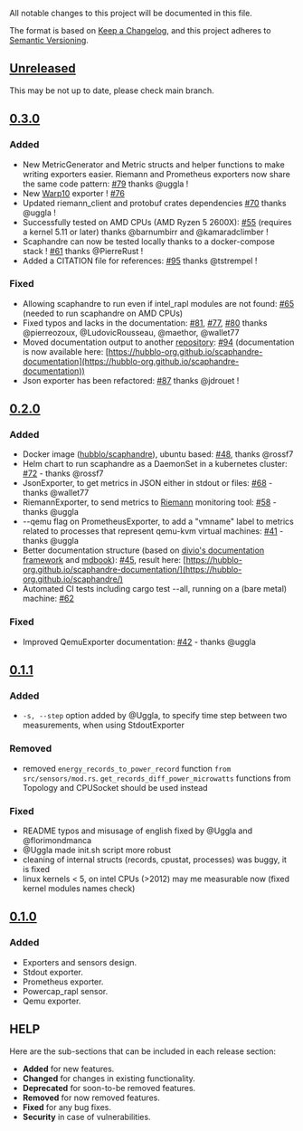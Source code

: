 All notable changes to this project will be documented in this file.

The format is based on [Keep a Changelog](https://keepachangelog.com/en/1.0.0/),
and this project adheres to [Semantic Versioning](https://semver.org/spec/v2.0.0.html).

## [Unreleased](https://github.com/hubblo-org/scaphandre/commits/main)

This may be not up to date, please check main branch.

## [0.3.0](https://github.com/hubblo-org/scaphandre/releases/tag/v0.3.0)

### Added

- New MetricGenerator and Metric structs and helper functions to make writing exporters easier. Riemann and Prometheus exporters now share the same code pattern: [#79](https://github.com/hubblo-org/scaphandre/pull/79) thanks @uggla !
- New [Warp10](https://warp10.io/) exporter ! [#76](https://github.com/hubblo-org/scaphandre/pull/76)
- Updated riemann_client and protobuf crates dependencies [#70](https://github.com/hubblo-org/scaphandre/pull/70/files) thanks @uggla !
- Successfully tested on AMD CPUs (AMD Ryzen 5 2600X): [#55](https://github.com/hubblo-org/scaphandre/issues/55) (requires a kernel 5.11 or later) thanks @barnumbirr and @kamaradclimber !
- Scaphandre can now be tested locally thanks to a docker-compose stack ! [#61](https://github.com/hubblo-org/scaphandre/pull/61) thanks @PierreRust !
- Added a CITATION file for references: [#95](https://github.com/hubblo-org/scaphandre/issues/95) thanks @tstrempel !

### Fixed

- Allowing scaphandre to run even if intel_rapl modules are not found: [#65](https://github.com/hubblo-org/scaphandre/pull/65) (needed to run scaphandre on AMD CPUs)
- Fixed typos and lacks in the documentation: [#81](https://github.com/hubblo-org/scaphandre/pull/81), [#77](https://github.com/hubblo-org/scaphandre/pull/77), [#80](https://github.com/hubblo-org/scaphandre/issues/80) thanks @pierreozoux, @LudovicRousseau, @maethor, @wallet77
- Moved documentation output to another [repository](https://github.com/hubblo-org/scaphandre-documentation): [#94](https://github.com/hubblo-org/scaphandre/pull/94) (documentation is now available here: [https://hubblo-org.github.io/scaphandre-documentation](https://hubblo-org.github.io/scaphandre-documentation))
- Json exporter has been refactored: [#87](https://github.com/hubblo-org/scaphandre/pull/87) thanks @jdrouet !

## [0.2.0](https://github.com/hubblo-org/scaphandre/releases/tag/v0.2.0)

### Added

- Docker image ([hubblo/scaphandre](https://hub.docker.com/r/hubblo/scaphandre)), ubuntu based: [#48](https://github.com/hubblo-org/scaphandre/pull/48), thanks @rossf7
- Helm chart to run scaphandre as a DaemonSet in a kubernetes cluster: [#72](https://github.com/hubblo-org/scaphandre/pull/72) - thanks @rossf7
- JsonExporter, to get metrics in JSON either in stdout or files: [#68](https://github.com/hubblo-org/scaphandre/pull/68) - thanks @wallet77
- RiemannExporter, to send metrics to [Riemann](http://riemann.io) monitoring tool: [#58](https://github.com/hubblo-org/scaphandre/pull/58) - thanks @uggla
- --qemu flag on PrometheusExporter, to add a "vmname" label to metrics related to processes that represent qemu-kvm virtual machines: [#41](https://github.com/hubblo-org/scaphandre/pull/41) - thanks @uggla
- Better documentation structure (based on [divio's documentation framework](https://documentation.divio.com/) and [mdbook](https://rust-lang.github.io/mdBook/)): [#45](https://github.com/hubblo-org/scaphandre/pull/45), result here:  [https://hubblo-org.github.io/scaphandre-documentation/](https://hubblo-org.github.io/scaphandre/)
- Automated CI tests including cargo test --all, running on a (bare metal) machine: [#62](https://github.com/hubblo-org/scaphandre/pull/62)

### Fixed

- Improved QemuExporter documentation: [#42](https://github.com/hubblo-org/scaphandre/pull/42) - thanks @uggla

## [0.1.1](https://github.com/hubblo-org/scaphandre/releases/tag/v0.1.1)

### Added

- `-s, --step` option added by @Uggla, to specify time step between two measurements, when using StdoutExporter

### Removed

- removed `energy_records_to_power_record` function `from src/sensors/mod.rs`. `get_records_diff_power_microwatts` functions from Topology and CPUSocket should be used instead

### Fixed

- README typos and misusage of english fixed by @Uggla and @florimondmanca
- @Uggla made init.sh script more robust
- cleaning of internal structs (records, cpustat, processes) was buggy, it is fixed
- linux kernels < 5, on intel CPUs (>2012) may me measurable now (fixed kernel modules names check)


## [0.1.0](https://github.com/hubblo-org/scaphandre/releases/tag/v0.1.0)

### Added

- Exporters and sensors design.
- Stdout exporter.
- Prometheus exporter.
- Powercap_rapl sensor.
- Qemu exporter.

## HELP

Here are the sub-sections that can be included in each release section:

- **Added** for new features.
- **Changed** for changes in existing functionality.
- **Deprecated** for soon-to-be removed features.
- **Removed** for now removed features.
- **Fixed** for any bug fixes.
- **Security** in case of vulnerabilities.
